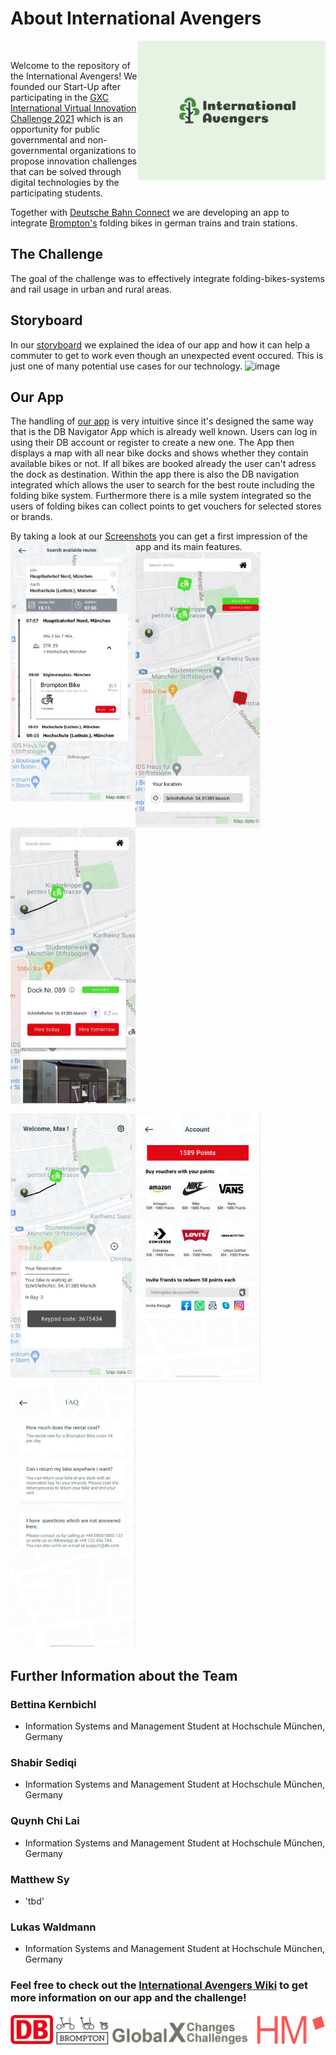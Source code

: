 # About International Avengers
<img src="https://github.com/gxc-challenge-winter21/gxc-team-5/blob/main/2021-12-01%2017.39.46.png" align="right" width="300px"/>
<br clear="left"/>

Welcome to the repository of the International Avengers!
We founded our Start-Up after participating in the [GXC International Virtual Innovation Challenge 2021](https://www.hm.edu/en/international/projects_1/gxc/gxc_virtual_innovation_challenge.en.html) which is an opportunity for public governmental and non-governmental organizations to propose innovation challenges that can be solved through digital technologies by the participating students.


Together with [Deutsche Bahn Connect](https://www.deutschebahnconnect.com/de) we are developing an app to integrate [Brompton's](https://www.brompton.com/) folding bikes in german trains and train stations.


## The Challenge
The goal of the challenge was to effectively integrate folding-bikes-systems and rail usage in urban and rural areas.


## Storyboard
In our [storyboard](https://github.com/gxc-challenge-winter21/gxc-team-5/wiki/Storyboard) we explained the idea of our app and how it can help a commuter to get to work even though an unexpected event occured. This is just one of many potential use cases for our technology.
![image](https://user-images.githubusercontent.com/44021065/144710499-5c8b6255-278b-4908-9a8c-ce63c55d8ae8.png)



## Our App

The handling of [our app](https://github.com/gxc-challenge-winter21/gxc-team-5/wiki/Prototype-Sprint-2) is very intuitive since it's designed the same way that is the DB Navigator App which is already well known. Users can log in using their DB account or register to create a new one. 
The App then displays a map with all near bike docks and shows whether they contain available bikes or not. If all bikes are booked already the user can't adress the dock as destination. 
Within the app there is also the DB navigation integrated which allows the user to search for the best route including the folding bike system. Furthermore there is a mile system integrated so the users of folding bikes can collect points to get vouchers for selected stores or brands.

By taking a look at our [Screenshots](https://github.com/gxc-challenge-winter21/gxc-team-5/tree/main/Screenshots) you can get a first impression of the app and its main features.
<img src="https://github.com/gxc-challenge-winter21/gxc-team-5/blob/main/Screenshots/SearchRoute.JPG" align="left" width="200px"/>
<img src="https://github.com/gxc-challenge-winter21/gxc-team-5/blob/main/Screenshots/MapAvailable.JPG" align="left" width="200px"/>
<img src="https://github.com/gxc-challenge-winter21/gxc-team-5/blob/main/Screenshots/DockNr.JPG" align="left" width="200px"/>
<br clear="left"/>

<img src="https://github.com/gxc-challenge-winter21/gxc-team-5/blob/main/Screenshots/PaidBike.JPG" align="left" width="200px"/>
<img src="https://github.com/gxc-challenge-winter21/gxc-team-5/blob/main/Screenshots/VoucherSystem.JPG" align="left" width="200px"/>
<img src="https://github.com/gxc-challenge-winter21/gxc-team-5/blob/main/Screenshots/FAQ.JPG" align="left" width="200px"/>
<br clear="left"/>


## Further Information about the Team

### Bettina Kernbichl 
- Information Systems and Management Student at Hochschule München, Germany
### Shabir Sediqi
- Information Systems and Management Student at Hochschule München, Germany
### Quynh Chi Lai
- Information Systems and Management Student at Hochschule München, Germany
### Matthew Sy
- 'tbd'
### Lukas Waldmann
- Information Systems and Management Student at Hochschule München, Germany

### Feel free to check out the [International Avengers Wiki](https://github.com/gxc-challenge-winter21/gxc-team-5/wiki) to get more information on our app and the challenge!

<img src="https://github.com/gxc-challenge-winter21/gxc-team-5/blob/main/Brands.JPG" align="left" width="1000px"/>
